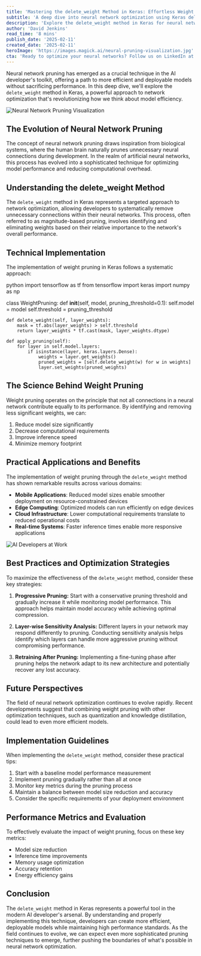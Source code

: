 ```yaml
---
title: 'Mastering the delete_weight Method in Keras: Effortless Weight Pruning'
subtitle: 'A deep dive into neural network optimization using Keras delete_weight method'
description: 'Explore the delete_weight method in Keras for neural network optimization. Learn how this powerful technique enables efficient model pruning while maintaining performance, with practical implementation guidelines and best practices for AI developers.'
author: 'David Jenkins'
read_time: '8 mins'
publish_date: '2025-02-11'
created_date: '2025-02-11'
heroImage: 'https://images.magick.ai/neural-pruning-visualization.jpg'
cta: 'Ready to optimize your neural networks? Follow us on LinkedIn at MagickAI for more cutting-edge insights into AI optimization techniques and stay ahead of the curve in deep learning development!'
---
```


Neural network pruning has emerged as a crucial technique in the AI developer's toolkit, offering a path to more efficient and deployable models without sacrificing performance. In this deep dive, we'll explore the `delete_weight` method in Keras, a powerful approach to network optimization that's revolutionizing how we think about model efficiency.

![Neural Network Pruning Visualization](https://i.magick.ai/PIXE/1739335007255_magick_img.webp)

## The Evolution of Neural Network Pruning

The concept of neural network pruning draws inspiration from biological systems, where the human brain naturally prunes unnecessary neural connections during development. In the realm of artificial neural networks, this process has evolved into a sophisticated technique for optimizing model performance and reducing computational overhead.

## Understanding the delete_weight Method

The `delete_weight` method in Keras represents a targeted approach to network optimization, allowing developers to systematically remove unnecessary connections within their neural networks. This process, often referred to as magnitude-based pruning, involves identifying and eliminating weights based on their relative importance to the network's overall performance.

## Technical Implementation

The implementation of weight pruning in Keras follows a systematic approach:

python
import tensorflow as tf
from tensorflow import keras
import numpy as np

class WeightPruning:
    def __init__(self, model, pruning_threshold=0.1):
        self.model = model
        self.threshold = pruning_threshold
        
    def delete_weight(self, layer_weights):
        mask = tf.abs(layer_weights) > self.threshold
        return layer_weights * tf.cast(mask, layer_weights.dtype)
    
    def apply_pruning(self):
        for layer in self.model.layers:
            if isinstance(layer, keras.layers.Dense):
                weights = layer.get_weights()
                pruned_weights = [self.delete_weight(w) for w in weights]
                layer.set_weights(pruned_weights)


## The Science Behind Weight Pruning

Weight pruning operates on the principle that not all connections in a neural network contribute equally to its performance. By identifying and removing less significant weights, we can:

1. Reduce model size significantly
2. Decrease computational requirements
3. Improve inference speed
4. Minimize memory footprint

## Practical Applications and Benefits

The implementation of weight pruning through the `delete_weight` method has shown remarkable results across various domains:

- **Mobile Applications**: Reduced model sizes enable smoother deployment on resource-constrained devices
- **Edge Computing**: Optimized models can run efficiently on edge devices
- **Cloud Infrastructure**: Lower computational requirements translate to reduced operational costs
- **Real-time Systems**: Faster inference times enable more responsive applications

![AI Developers at Work](https://i.magick.ai/PIXE/1739335007258_magick_img.webp)

## Best Practices and Optimization Strategies

To maximize the effectiveness of the `delete_weight` method, consider these key strategies:

1. **Progressive Pruning:** Start with a conservative pruning threshold and gradually increase it while monitoring model performance. This approach helps maintain model accuracy while achieving optimal compression.

2. **Layer-wise Sensitivity Analysis:** Different layers in your network may respond differently to pruning. Conducting sensitivity analysis helps identify which layers can handle more aggressive pruning without compromising performance.

3. **Retraining After Pruning:** Implementing a fine-tuning phase after pruning helps the network adapt to its new architecture and potentially recover any lost accuracy.

## Future Perspectives

The field of neural network optimization continues to evolve rapidly. Recent developments suggest that combining weight pruning with other optimization techniques, such as quantization and knowledge distillation, could lead to even more efficient models.

## Implementation Guidelines

When implementing the `delete_weight` method, consider these practical tips:

1. Start with a baseline model performance measurement
2. Implement pruning gradually rather than all at once
3. Monitor key metrics during the pruning process
4. Maintain a balance between model size reduction and accuracy
5. Consider the specific requirements of your deployment environment

## Performance Metrics and Evaluation

To effectively evaluate the impact of weight pruning, focus on these key metrics:

- Model size reduction
- Inference time improvements
- Memory usage optimization
- Accuracy retention
- Energy efficiency gains

## Conclusion

The `delete_weight` method in Keras represents a powerful tool in the modern AI developer's arsenal. By understanding and properly implementing this technique, developers can create more efficient, deployable models while maintaining high performance standards. As the field continues to evolve, we can expect even more sophisticated pruning techniques to emerge, further pushing the boundaries of what's possible in neural network optimization.